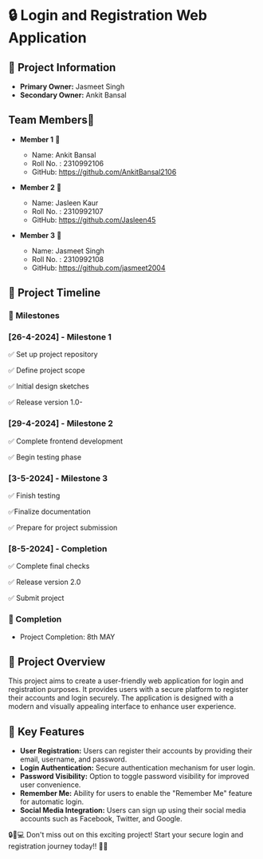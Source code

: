 # 🔒 Login and Registration Web Application

## 📝 Project Information

- **Primary Owner:** Jasmeet Singh
- **Secondary Owner:** Ankit Bansal

## Team Members👥
- **Member 1** 👤
  - Name: Ankit Bansal
  - Roll No. : 2310992106
  - GitHub: https://github.com/AnkitBansal2106
- **Member 2** 👤
  - Name: Jasleen Kaur
  - Roll No. : 2310992107
  - GitHub: https://github.com/Jasleen45

- **Member 3** 👤
  - Name: Jasmeet Singh
  - Roll No. : 2310992108
  - GitHub: https://github.com/jasmeet2004

## 📅 Project Timeline

### 🎯 Milestones

### [26-4-2024] - Milestone 1

✅ Set up project repository

✅ Define project scope

✅ Initial design sketches

✅ Release version 1.0-

### [29-4-2024] - Milestone 2

✅ Complete frontend development

✅ Begin testing phase

### [3-5-2024] - Milestone 3

✅ Finish testing

✅Finalize documentation

✅ Prepare for project submission

### [8-5-2024] - Completion

✅ Complete final checks

✅ Release version 2.0

✅ Submit project

### 🏁 Completion
- Project Completion: 8th MAY

## 🌟 Project Overview

This project aims to create a user-friendly web application for login and registration purposes. It provides users with a secure platform to register their accounts and login securely. The application is designed with a modern and visually appealing interface to enhance user experience.

## 🔑 Key Features

- **User Registration:** Users can register their accounts by providing their email, username, and password.
- **Login Authentication:** Secure authentication mechanism for user login.
- **Password Visibility:** Option to toggle password visibility for improved user convenience.
- **Remember Me:** Ability for users to enable the "Remember Me" feature for automatic login.
- **Social Media Integration:** Users can sign up using their social media accounts such as Facebook, Twitter, and Google.

🔒🌟💻 Don't miss out on this exciting project! Start your secure login and registration journey today!! 🚀🔑
